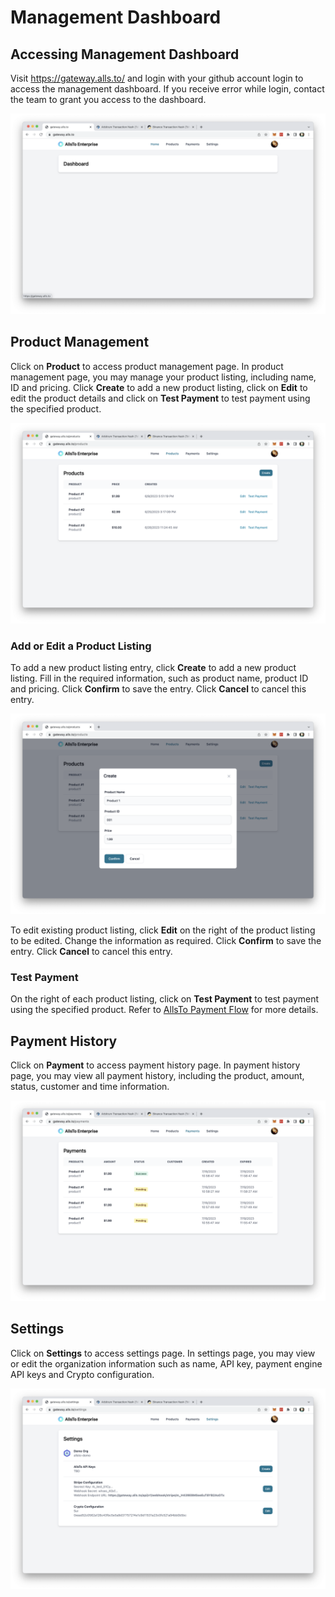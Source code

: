 # Management Dashboard

## Accessing Management Dashboard 

Visit https://gateway.alls.to/ and login with your github account login to access the management dashboard. If you receive error while login, contact the team to grant you access to the dashboard.

![Management Dashboard](./asset/1.png)

## Product Management

Click on **Product** to access product management page. In product management page, you may manage your product listing, including name, ID and pricing. Click **Create** to add a new product listing, click on **Edit** to edit the product details and click on **Test Payment** to test payment using the specified product.

![Management Dashboard](./asset/2.png)

### Add or Edit a Product Listing

To add a new product listing entry, click **Create** to add a new product listing. Fill in the required information, such as product name, product ID and pricing. Click **Confirm** to save the entry. Click **Cancel** to cancel this entry.

![Management Dashboard](./asset/5.png)

To edit existing product listing, click **Edit** on the right of the product listing to be edited. Change the information as required. Click **Confirm** to save the entry. Click **Cancel** to cancel this entry.

### Test Payment
On the right of each product listing, click on **Test Payment** to test payment using the specified product. Refer to [AllsTo Payment Flow](../allsto/payment_flow.md) for more details.

## Payment History

Click on **Payment** to access payment history page. In payment history page, you may view all payment history, including the product, amount, status, customer and time information.

![Management Dashboard](./asset/3.png)

## Settings

Click on **Settings** to access settings page. In settings page, you may view or edit the organization information such as name, API key, payment engine API keys and Crypto configuration.

![Management Dashboard](./asset/4.png)
